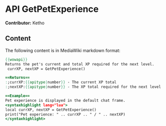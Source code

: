 # API GetPetExperience

**Contributor:** Ketho

## Content

The following content is in MediaWiki markdown format:

```mediawiki
{{wowapi}}
Returns the pet's current and total XP required for the next level.
 currXP, nextXP = GetPetExperience()

==Returns==
:;currXP:{{apitype|number}} - The current XP total
:;nextXP:{{apitype|number}} - The XP total required for the next level

==Example==
Pet experience is displayed in the default chat frame.
<syntaxhighlight lang="lua">
local currXP, nextXP = GetPetExperience()
print("Pet experience: " .. currXP .. " / " .. nextXP)
</syntaxhighlight>
```